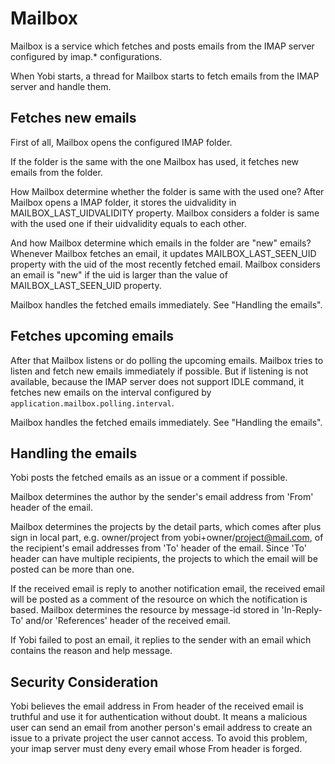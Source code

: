 # Mailbox

Mailbox is a service which fetches and posts emails from the IMAP server
configured by imap.* configurations.

When Yobi starts, a thread for Mailbox starts to fetch emails from the IMAP
server and handle them.

## Fetches new emails

First of all, Mailbox opens the configured IMAP folder.

If the folder is the same with the one Mailbox has used, it fetches new emails
from the folder.

How Mailbox determine whether the folder is same with the used one? After
Mailbox opens a IMAP folder, it stores the uidvalidity in
MAILBOX_LAST_UIDVALIDITY property. Mailbox considers a folder is same with the
used one if their uidvalidity equals to each other.

And how Mailbox determine which emails in the folder are "new" emails? Whenever
Mailbox fetches an email, it updates MAILBOX_LAST_SEEN_UID property with the
uid of the most recently fetched email. Mailbox considers an email is "new" if
the uid is larger than the value of MAILBOX_LAST_SEEN_UID property.

Mailbox handles the fetched emails immediately. See "Handling the emails".

## Fetches upcoming emails

After that Mailbox listens or do polling the upcoming emails. Mailbox tries to
listen and fetch new emails immediately if possible.  But if listening is not
available, because the IMAP server does not support IDLE command, it fetches
new emails on the interval configured by `application.mailbox.polling.interval`.

Mailbox handles the fetched emails immediately. See "Handling the emails".

## Handling the emails

Yobi posts the fetched emails as an issue or a comment if possible.

Mailbox determines the author by the sender's email address from 'From' header of
the email.

Mailbox determines the projects by the detail parts, which comes after plus
sign in local part, e.g. owner/project from yobi+owner/project@mail.com, of the
recipient's email addresses from 'To' header of the email. Since 'To' header
can have multiple recipients, the projects to which the email will be posted
can be more than one.

If the received email is reply to another notification email, the received
email will be posted as a comment of the resource on which the notification is
based. Mailbox determines the resource by message-id stored in 'In-Reply-To'
and/or 'References' header of the received email.

If Yobi failed to post an email, it replies to the sender with an email which
contains the reason and help message.

## Security Consideration

Yobi believes the email address in From header of the received email is
truthful and use it for authentication without doubt. It means a malicious user
can send an email from another person's email address to create an issue to
a private project the user cannot access. To avoid this problem, your imap
server must deny every email whose From header is forged.

